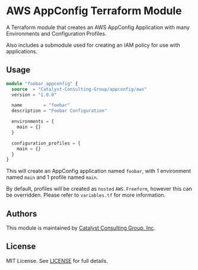 # AWS AppConfig Terraform Module

A Terraform module that creates an AWS AppConfig Application with many Environments and Configuration Profiles.

Also includes a submodule used for creating an IAM policy for use with applications.

## Usage

```terraform
module "foobar_appconfig" {
  source  = "Catalyst-Consulting-Group/appconfig/aws"
  version = "1.0.0"

  name        = "foobar"
  description = "Foobar Configuration"

  environments = {
    main = {}
  }

  configuration_profiles = {
    main = {}
  }
}
```

This will create an AppConfig application named `foobar`, with 1 environment named `main` and 1 profile named `main`.

By default, profiles will be created as `hosted` `AWS.Freeform`, however this can be overridden.
Please refer to `variables.tf` for more information.

## Authors

This module is maintained by [Catalyst Consulting Group, Inc](https://github.com/Catalyst-Consulting-Group).

## License

MIT License. See [LICENSE](./LICENSE) for full details.
